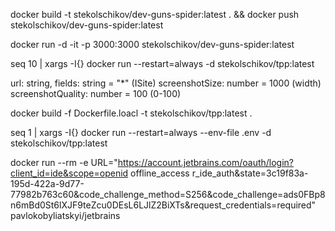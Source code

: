 docker build -t stekolschikov/dev-guns-spider:latest . && docker push stekolschikov/dev-guns-spider:latest

docker run -d -it -p 3000:3000 stekolschikov/dev-guns-spider:latest

seq 10 | xargs -I{} docker run --restart=always -d stekolschikov/tpp:latest

url: string,
fields: string = "*" (ISite)
screenshotSize: number = 1000 (width)
screenshotQuality: number = 100 (0-100)

docker build -f Dockerfile.loacl -t stekolschikov/tpp:latest .

seq 1 | xargs -I{} docker run --restart=always --env-file .env -d stekolschikov/tpp:latest


docker run --rm -e URL="https://account.jetbrains.com/oauth/login?client_id=ide&scope=openid offline_access r_ide_auth&state=3c19f83a-195d-422a-9d77-77982b763c60&code_challenge_method=S256&code_challenge=ads0FBp8n6mBd0St6lXJF9teZcu0DEsL6LJlZ2BiXTs&request_credentials=required" pavlokobyliatskyi/jetbrains
